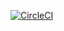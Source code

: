 [![CircleCI](https://circleci.com/gh/Eulodos/spring5-recipe-app.svg?style=svg)](https://circleci.com/gh/Eulodos/spring5-recipe-app)